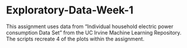 # Exploratory-Data-Week-1
This assignment uses data from “Individual household electric power consumption Data Set” from the UC Irvine Machine Learning Repository. The scripts recreate 4 of the plots within the assignment. 
